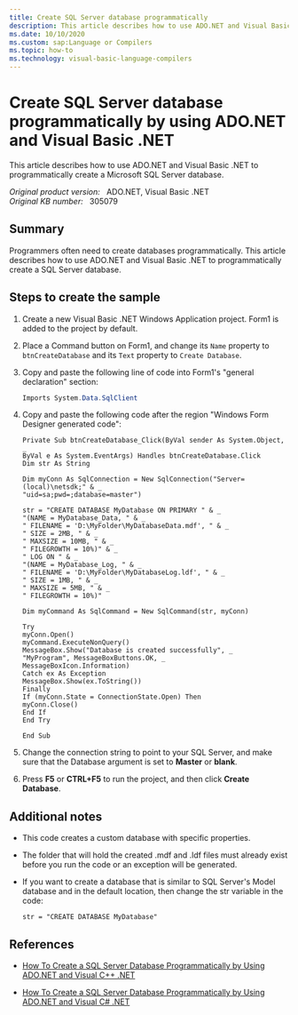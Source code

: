 ```yaml
---
title: Create SQL Server database programmatically
description: This article describes how to use ADO.NET and Visual Basic .NET to programmatically create a Microsoft SQL Server database.
ms.date: 10/10/2020
ms.custom: sap:Language or Compilers
ms.topic: how-to
ms.technology: visual-basic-language-compilers
---
```

# Create SQL Server database programmatically by using ADO.NET and Visual Basic .NET  

This article describes how to use ADO.NET and Visual Basic .NET to programmatically create a Microsoft SQL Server database.

_Original product version:_ &nbsp; ADO.NET, Visual Basic .NET  
_Original KB number:_ &nbsp; 305079

## Summary

Programmers often need to create databases programmatically. This article describes how to use ADO.NET and Visual Basic .NET to programmatically create a SQL Server database.

## Steps to create the sample

1. Create a new Visual Basic .NET Windows Application project. Form1 is added to the project by default.
2. Place a Command button on Form1, and change its `Name` property to `btnCreateDatabase` and its `Text` property to `Create Database`.
3. Copy and paste the following line of code into Form1's "general declaration" section:

    ```csharp
    Imports System.Data.SqlClient
    ```

4. Copy and paste the following code after the region "Windows Form Designer generated code":

    ```vbnet
    Private Sub btnCreateDatabase_Click(ByVal sender As System.Object, _
    ByVal e As System.EventArgs) Handles btnCreateDatabase.Click
    Dim str As String

    Dim myConn As SqlConnection = New SqlConnection("Server=(local)\netsdk;" & _
    "uid=sa;pwd=;database=master")

    str = "CREATE DATABASE MyDatabase ON PRIMARY " & _
    "(NAME = MyDatabase_Data, " & _
    " FILENAME = 'D:\MyFolder\MyDatabaseData.mdf', " & _
    " SIZE = 2MB, " & _
    " MAXSIZE = 10MB, " & _
    " FILEGROWTH = 10%)" & _
    " LOG ON " & _
    "(NAME = MyDatabase_Log, " & _
    " FILENAME = 'D:\MyFolder\MyDatabaseLog.ldf', " & _
    " SIZE = 1MB, " & _
    " MAXSIZE = 5MB, " & _
    " FILEGROWTH = 10%)"

    Dim myCommand As SqlCommand = New SqlCommand(str, myConn)

    Try
    myConn.Open()
    myCommand.ExecuteNonQuery()
    MessageBox.Show("Database is created successfully", _
    "MyProgram", MessageBoxButtons.OK, _
    MessageBoxIcon.Information)
    Catch ex As Exception
    MessageBox.Show(ex.ToString())
    Finally
    If (myConn.State = ConnectionState.Open) Then
    myConn.Close()
    End If
    End Try

    End Sub
    ```

5. Change the connection string to point to your SQL Server, and make sure that the Database argument is set to **Master** or **blank**.
6. Press **F5** or **CTRL+F5** to run the project, and then click **Create Database**.

## Additional notes

- This code creates a custom database with specific properties.
- The folder that will hold the created .mdf and .ldf files must already exist before you run the code or an exception will be generated.
- If you want to create a database that is similar to SQL Server's Model database and in the default location, then change the str variable in the code:

    ```vbnet
    str = "CREATE DATABASE MyDatabase"
    ```

## References

- [How To Create a SQL Server Database Programmatically by Using ADO.NET and Visual C++ .NET](https://support.microsoft.com/help/307402)

- [How To Create a SQL Server Database Programmatically by Using ADO.NET and Visual C# .NET](https://support.microsoft.com/help/307283)
